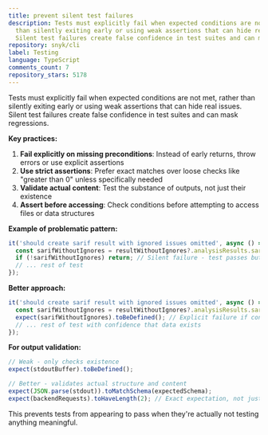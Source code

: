 ```yaml
---
title: prevent silent test failures
description: Tests must explicitly fail when expected conditions are not met, rather
  than silently exiting early or using weak assertions that can hide real issues.
  Silent test failures create false confidence in test suites and can mask regressions.
repository: snyk/cli
label: Testing
language: TypeScript
comments_count: 7
repository_stars: 5178
---
```


Tests must explicitly fail when expected conditions are not met, rather than silently exiting early or using weak assertions that can hide real issues. Silent test failures create false confidence in test suites and can mask regressions.

**Key practices:**

1. **Fail explicitly on missing preconditions**: Instead of early returns, throw errors or use explicit assertions
2. **Use strict assertions**: Prefer exact matches over loose checks like "greater than 0" unless specifically needed
3. **Validate actual content**: Test the substance of outputs, not just their existence
4. **Assert before accessing**: Check conditions before attempting to access files or data structures

**Example of problematic pattern:**
```typescript
it('should create sarif result with ignored issues omitted', async () => {
  const sarifWithoutIgnores = resultWithoutIgnores?.analysisResults.sarif.runs[0].results;
  if (!sarifWithoutIgnores) return; // Silent failure - test passes but validates nothing
  // ... rest of test
});
```

**Better approach:**
```typescript
it('should create sarif result with ignored issues omitted', async () => {
  const sarifWithoutIgnores = resultWithoutIgnores?.analysisResults.sarif.runs[0].results;
  expect(sarifWithoutIgnores).toBeDefined(); // Explicit failure if condition not met
  // ... rest of test with confidence that data exists
});
```

**For output validation:**
```typescript
// Weak - only checks existence
expect(stdoutBuffer).toBeDefined();

// Better - validates actual structure and content
expect(JSON.parse(stdout)).toMatchSchema(expectedSchema);
expect(backendRequests).toHaveLength(2); // Exact expectation, not just > 0
```

This prevents tests from appearing to pass when they're actually not testing anything meaningful.